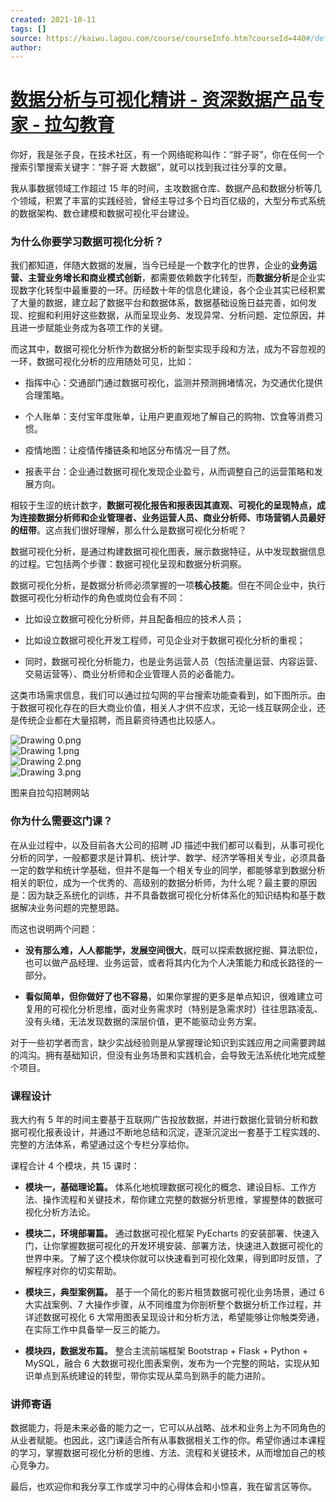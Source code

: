 ```yaml
---
created: 2021-10-11
tags: []
source: https://kaiwu.lagou.com/course/courseInfo.htm?courseId=440#/detail/pc?id=4474
author: 
---
```


# [数据分析与可视化精讲 - 资深数据产品专家 - 拉勾教育](https://kaiwu.lagou.com/course/courseInfo.htm?courseId=440#/detail/pc?id=4474)


你好，我是张子良，在技术社区，有一个网络昵称叫作：“胖子哥”，你在任何一个搜索引擎搜索关键字：“胖子哥 大数据”，就可以找到我过往分享的文章。

我从事数据领域工作超过 15 年的时间，主攻数据仓库、数据产品和数据分析等几个领域，积累了丰富的实践经验，曾经主导过多个日均百亿级的，大型分布式系统的数据架构、数仓建模和数据可视化平台建设。

### 为什么你要学习数据可视化分析？

我们都知道，伴随大数据的发展，当今已经是一个数字化的世界，企业的**业务运营、主营业务增长和商业模式创新**，都需要依赖数字化转型，而**数据分析**是企业实现数字化转型中最重要的一环。历经数十年的信息化建设，各个企业其实已经积累了大量的数据，建立起了数据平台和数据体系，数据基础设施日益完善，如何发现、挖掘和利用好这些数据，从而呈现业务、发现异常、分析问题、定位原因，并且进一步赋能业务成为各项工作的关键。

而这其中，数据可视化分析作为数据分析的新型实现手段和方法，成为不容忽视的一环，数据可视化分析的应用随处可见，比如：

-   指挥中心：交通部门通过数据可视化，监测并预测拥堵情况，为交通优化提供合理策略。
    
-   个人账单：支付宝年度账单，让用户更直观地了解自己的购物、饮食等消费习惯。
    
-   疫情地图：让疫情传播链条和地区分布情况一目了然。
    
-   报表平台：企业通过数据可视化发现企业盈亏，从而调整自己的运营策略和发展方向。
    

相较于生涩的统计数字，**数据可视化报告和报表因其直观、可视化的呈现特点，成为连接数据分析师和企业管理者、业务运营人员、商业分析师、市场营销人员最好的纽带**。这点我们很好理解，那么什么是数据可视化分析呢？

数据可视化分析，是通过构建数据可视化图表，展示数据特征，从中发现数据信息的过程。它包括两个步骤：数据可视化呈现和数据分析洞察。

数据可视化分析，是数据分析师必须掌握的一项**核心技能**。但在不同企业中，执行数据可视化分析动作的角色或岗位会有不同：

-   比如设立数据可视化分析师，并且配备相应的技术人员；
    
-   比如设立数据可视化开发工程师，可见企业对于数据可视化分析的重视；
    
-   同时，数据可视化分析能力，也是业务运营人员（包括流量运营、内容运营、交易运营等）、商业分析师和企业管理人员的必备能力。
    

这类市场需求信息，我们可以通过拉勾网的平台搜索功能查看到，如下图所示。由于数据可视化存在的巨大商业价值，相关人才供不应求，无论一线互联网企业，还是传统企业都在大量招聘，而且薪资待遇也比较感人。

![Drawing 0.png](https://s0.lgstatic.com/i/image/M00/42/82/Ciqc1F856-eADpQ5AABDsqVEvMI110.png)  
![Drawing 1.png](https://s0.lgstatic.com/i/image/M00/42/8D/CgqCHl856-2APrKVAAAzTTgicrI159.png)  
![Drawing 2.png](https://s0.lgstatic.com/i/image/M00/42/8D/CgqCHl856_KACZHsAABAeEL6m5Q872.png)  
![Drawing 3.png](https://s0.lgstatic.com/i/image/M00/42/8D/CgqCHl856_aAYTjHAABEfEl8b10983.png)

图来自拉勾招聘网站

### 你为什么需要这门课？

在从业过程中，以及目前各大公司的招聘 JD 描述中我们都可以看到，从事可视化分析的同学，一般都要求是计算机、统计学、数学、经济学等相关专业，必须具备一定的数学和统计学基础，但并不是每一个相关专业的同学，都能够拿到数据分析相关的职位，成为一个优秀的、高级别的数据分析师，为什么呢？最主要的原因是：因为缺乏系统化的训练，并不具备数据可视化分析体系化的知识结构和基于数据解决业务问题的完整思路。

而这也说明两个问题：

-   **没有那么难，人人都能学，发展空间很大**，既可以探索数据挖掘、算法职位，也可以做产品经理、业务运营，或者将其内化为个人决策能力和成长路径的一部分。
    
-   **看似简单，但你做好了也不容易**，如果你掌握的更多是单点知识，很难建立可复用的可视化分析思维，面对业务需求时（特别是急需求时）往往思路凌乱、没有头绪，无法发现数据的深层价值，更不能驱动业务方案。
    

对于一些初学者而言，缺少实战经验则是从掌握理论知识到实践应用之间需要跨越的鸿沟。拥有基础知识，但没有业务场景和实践机会，会导致无法系统化地完成整个项目。

### 课程设计

我大约有 5 年的时间主要基于互联网广告投放数据，并进行数据化营销分析和数据可视化报表设计，并通过不断地总结和沉淀，逐渐沉淀出一套基于工程实践的、完整的方法体系，希望通过这个专栏分享给你。

课程合计 4 个模块，共 15 课时：

-   **模块一，基础理论篇。** 体系化地梳理数据可视化的概念、建设目标、工作方法、操作流程和关键技术，帮你建立完整的数据分析思维，掌握整体的数据可视化分析方法论。
    
-   **模块二，环境部署篇。** 通过数据可视化框架 PyEcharts 的安装部署、快速入门，让你掌握数据可视化的开发环境安装、部署方法，快速进入数据可视化的世界中来。了解了这个模块你就可以快速看到可视化效果，得到即时反馈，了解程序对你的切实帮助。
    
-   **模块三，典型案例篇。** 基于一个简化的影片租赁数据可视化业务场景，通过 6 大实战案例、7 大操作步骤，从不同维度为你剖析整个数据分析工作过程，并详述数据可视化 6 大常用图表呈现设计和分析方法，希望能够让你触类旁通，在实际工作中具备举一反三的能力。
    
-   **模块四，数据发布篇。** 整合主流前端框架 Bootstrap + Flask + Python + MySQL，融合 6 大数据可视化图表案例，发布为一个完整的网站，实现从知识单点到系统建设的转型，带你实现从菜鸟到熟手的能力进阶。
    

### 讲师寄语

数据能力，将是未来必备的能力之一，它可以从战略、战术和业务上为不同角色的从业者赋能。也因此，这门课适合所有从事数据相关工作的你。希望你通过本课程的学习，掌握数据可视化分析的思维、方法、流程和关键技术，从而增加自己的核心竞争力。

最后，也欢迎你和我分享工作或学习中的心得体会和小惊喜，我在留言区等你。
